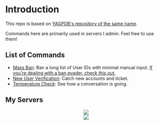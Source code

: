 # Introduction

This repo is based on [YAGPDB's repository of the same name](https://github.com/yagpdb-cc/yagpdb-cc/).

Commands here are primarily used in servers I admin. Feel free to use them!

## List of Commands

- [Mass Ban](./massban/README.md): Ban a long list of User IDs with minimal manual input. [If you're dealing with a ban evader, check this out.](https://gist.github.com/gregdan3/e6c883ca5fc1624b15dfbb2cc1080883)
- [New User Verification](./new-user-verification/README.md): Catch new accounts and ticket.
- [Temperature Check](./temperature-check/README.md): See how a conversation is going.

## My Servers

<div align="center">
  <a href="https://discord.gg/mapona">
    <img src="https://img.shields.io/discord/301377942062366741?style=plastic&logo=discord&logoColor=white&labelColor=5865F2&color=425549&label=ma%20pona%20pi%20toki%20pona" />
  </a>
  <div />
  <a href="https://discord.gg/ChC6qtVsSE">
    <img src="https://img.shields.io/discord/969386329513295872?style=plastic&logo=discord&logoColor=white&labelColor=violet&color=425549&label=kama%20sona" />
  </a>
</div>
